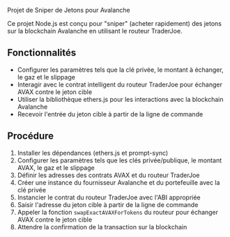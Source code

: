 Projet de Sniper de Jetons pour Avalanche

Ce projet Node.js est conçu pour "sniper" (acheter rapidement) des jetons sur la blockchain Avalanche en utilisant le routeur TraderJoe.

## Fonctionnalités

- Configurer les paramètres tels que la clé privée, le montant à échanger, le gaz et le slippage
- Interagir avec le contrat intelligent du routeur TraderJoe pour échanger AVAX contre le jeton cible
- Utiliser la bibliothèque ethers.js pour les interactions avec la blockchain Avalanche
- Recevoir l'entrée du jeton cible à partir de la ligne de commande

## Procédure

1. Installer les dépendances (ethers.js et prompt-sync)
2. Configurer les paramètres tels que les clés privée/publique, le montant AVAX, le gaz et le slippage
3. Définir les adresses des contrats AVAX et du routeur TraderJoe
4. Créer une instance du fournisseur Avalanche et du portefeuille avec la clé privée
5. Instancier le contrat du routeur TraderJoe avec l'ABI appropriée
6. Saisir l'adresse du jeton cible à partir de la ligne de commande
7. Appeler la fonction `swapExactAVAXForTokens` du routeur pour échanger AVAX contre le jeton cible
8. Attendre la confirmation de la transaction sur la blockchain
